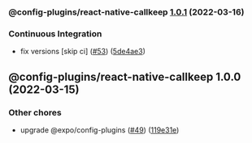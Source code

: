 ### @config-plugins/react-native-callkeep [1.0.1](https://github.com/expo/config-plugins/compare/@config-plugins/react-native-callkeep@1.0.0...@config-plugins/react-native-callkeep@1.0.1) (2022-03-16)


### Continuous Integration

* fix versions [skip ci] ([#53](https://github.com/expo/config-plugins/issues/53)) ([5de4ae3](https://github.com/expo/config-plugins/commit/5de4ae3e6182c32b7aa24d70ccd23a11663bb089))

## @config-plugins/react-native-callkeep 1.0.0 (2022-03-15)


### Other chores

* upgrade @expo/config-plugins ([#49](https://github.com/expo/config-plugins/issues/49)) ([119e31e](https://github.com/expo/config-plugins/commit/119e31edf110409272ace750f02d651124e1a22d))
